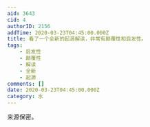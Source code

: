 ```yaml
---
aid: 3643
cid: 4
authorID: 2156
addTime: 2020-03-23T04:45:00.000Z
title: 看了一个全新的起源解读，非常有颠覆性和启发性。
tags:
    - 启发性
    - 颠覆性
    - 解读
    - 全新
    - 起源
comments: []
date: 2020-03-23T04:45:00.000Z
category: 水
---
```


来源保密。
